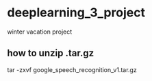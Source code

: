 # deeplearning_3_project
winter vacation project

## how to unzip .tar.gz
tar -zxvf google_speech_recognition_v1.tar.gz